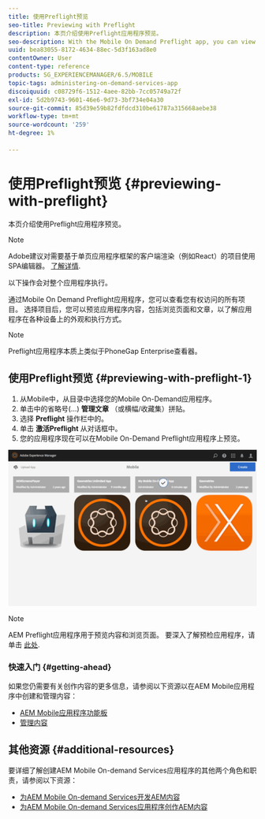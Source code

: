 ```yaml
---
title: 使用Preflight预览
seo-title: Previewing with Preflight
description: 本页介绍使用Preflight应用程序预览。
seo-description: With the Mobile On Demand Preflight app, you can view all projects to which you have access. Follow this page to learn more about this.
uuid: bea83055-8172-4634-88ec-5d3f163ad8e0
contentOwner: User
content-type: reference
products: SG_EXPERIENCEMANAGER/6.5/MOBILE
topic-tags: administering-on-demand-services-app
discoiquuid: c08729f6-1512-4aee-82bb-7cc05749a72f
exl-id: 5d2b9743-9601-46e6-9d73-3bf734e04a30
source-git-commit: 85d39e59b82fdfdcd310be61787a315668aebe38
workflow-type: tm+mt
source-wordcount: '259'
ht-degree: 1%

---
```


# 使用Preflight预览 {#previewing-with-preflight}

本页介绍使用Preflight应用程序预览。

>[!NOTE]
>
>Adobe建议对需要基于单页应用程序框架的客户端渲染（例如React）的项目使用SPA编辑器。 [了解详情](/help/sites-developing/spa-overview.md).

以下操作会对整个应用程序执行。

通过Mobile On Demand Preflight应用程序，您可以查看您有权访问的所有项目。 选择项目后，您可以预览应用程序内容，包括浏览页面和文章，以了解应用程序在各种设备上的外观和执行方式。

>[!NOTE]
>
>Preflight应用程序本质上类似于PhoneGap Enterprise查看器。

## 使用Preflight预览 {#previewing-with-preflight-1}

1. 从Mobile中，从目录中选择您的Mobile On-Demand应用程序。
1. 单击中的省略号(...) **管理文章** （或横幅/收藏集）拼贴。
1. 选择 **Preflight** 操作栏中的。
1. 单击 **激活Preflight** 从对话框中。
1. 您的应用程序现在可以在Mobile On-Demand Preflight应用程序上预览。

![chlimage_1-8](assets/chlimage_1-8.gif)

>[!NOTE]
>
>AEM Preflight应用程序用于预览内容和浏览页面。 要深入了解预检应用程序，请单击 [此处](https://helpx.adobe.com/digital-publishing-solution/help/aem-mobile-end-of-life-faq.html).

### 快速入门 {#getting-ahead}

如果您仍需要有关创作内容的更多信息，请参阅以下资源以在AEM Mobile应用程序中创建和管理内容：

* [AEM Mobile应用程序功能板](/help/mobile/mobile-apps-ondemand-application-dashboard.md)
* [管理内容](/help/mobile/mobile-apps-ondemand-manage-content-ondemand.md)

## 其他资源 {#additional-resources}

要详细了解创建AEM Mobile On-demand Services应用程序的其他两个角色和职责，请参阅以下资源：

* [为AEM Mobile On-demand Services开发AEM内容](/help/mobile/aem-mobile-on-demand.md)
* [为AEM Mobile On-demand Services应用程序创作AEM内容](/help/mobile/mobile-apps-ondemand.md)

